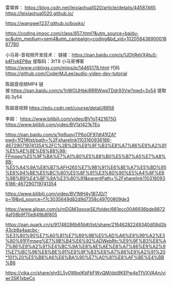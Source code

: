 雷霄骅：
https://blog.csdn.net/leixiaohua1020/article/details/44587465
https://leixiaohua1020.github.io/



https://wangwei1237.github.io/books/




https://coding.imooc.com/class/857.html?&utm_source=baidu-pc&utm_medium=sem4&utm_campaign=coding&bd_vid=10205843690001867780

小马哥-音视频开发技术：
链接：https://pan.baidu.com/s/1JDhReVX4tuS-k4FIvkEP8w 
提取码：3tT8 
小马哥博客
https://www.cnblogs.com/mjios/p/14465178.html
代码
https://github.com/CoderMJLee/audio-video-dev-tutorial


陈超音视频MP4
链接:https://pan.baidu.com/s/1nWOUHbkiRRRWwpTDdr93Vw?pwd=3y54 
提取码:3y54

陈超音视频
https://edu.csdn.net/course/detail/8958


李超：
https://www.bilibili.com/video/BV1oT421675G
https://www.bilibili.com/video/BV1a1421k7Eo



https://pan.baidu.com/s/1jq9uqvjTP6oOF97dt41fZA?pwd=1f21#list/path=%2Fsharelink1103160936186-467290719741354%2FC%2B%2B%E9%9F%B3%E8%A7%86%E9%A2%91%E5%AE%9E%E6%88%98-FFmpeg%E5%9F%BA%E7%A1%80%E5%88%B0%E5%B7%A5%E7%A8%8B-%E5%A4%9A%E8%B7%AFH265%E7%9B%91%E6%8E%A7%E5%BD%95%E6%94%BE%E5%BC%80%E5%8F%91%E3%80%90%E5%A4%8F%E6%9B%B9%E4%BF%8A%E3%80%91&parentPath=%2Fsharelink1103160936186-467290719741354


https://www.bilibili.com/video/BV1MH4y1B7JD/?p=19&vd_source=f7c3035649d82d9d7358c49700809de3


https://www.alipan.com/s/mDGM3qxxwSE/folder/661ecc0046936bde88724af08b9f70e849b8f805


https://pan.quark.cn/s/91748286b65b#/list/share/21646282249340d08d2b43cb8a4aacbc-%E3%80%90%E7%A0%81%E7%89%9B%E5%AD%A6%E9%99%A2%E3%80%91FFmpeg%E7%9B%B4%E6%92%ADWebRtc%E9%9F%B3%E8%A7%86%E9%A2%91%E4%BC%9A%E8%AE%AE%E8%A7%86%E9%A2%91%E7%BC%96%E8%BE%91%E9%9F%B3%E8%A7%86%E9%A2%91%20*101%20%E5%B8%A6%E6%BA%90%E7%A0%81%E8%AF%BE%E4%BB%B6



https://vika.cn/share/shrEL5y0WbxlKbFkFWvQM/dst9KEPw4pTfVXVAAn/viwr3SK1xbeCo